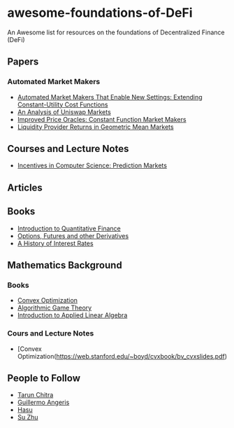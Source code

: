 # awesome-foundations-of-DeFi
An Awesome list for resources on the foundations of Decentralized Finance (DeFi)

## Papers

### Automated Market Makers

- [Automated Market Makers That Enable New Settings: Extending Constant-Utility Cost Functions](https://www.cs.cmu.edu/~sandholm/automatedMarketMakersThatEnableNewSettings.AMMA-11.pdf)
- [An Analysis of Uniswap Markets](https://arxiv.org/pdf/1911.03380.pdf)
- [Improved Price Oracles: Constant Function Market Makers](https://arxiv.org/pdf/2003.10001.pdf)
- [Liquidity Provider Returns in Geometric Mean Markets](https://arxiv.org/pdf/2003.10001.pdf)

## Courses and Lecture Notes
- [Incentives in Computer Science: Prediction Markets](http://timroughgarden.org/f16/l/l18.pdf)

## Articles

## Books

- [Introduction to Quantitative Finance](https://www.oupcanada.com/catalog/9780199666584.html)
- [Options, Futures and other Derivatives](https://www.pearson.com/us/higher-education/product/Hull-Options-Futures-and-Other-Derivatives-9th-Edition/9780133456318.html)
- [A History of Interest Rates](https://www.wiley.com/en-ca/A+History+of+Interest+Rates,+4th+Edition-p-9780471732839)


## Mathematics Background

### Books

- [Convex Optimization](https://web.stanford.edu/~boyd/cvxbook/bv_cvxbook.pdf)
- [Algorithmic Game Theory](https://www.cs.cmu.edu/~sandholm/cs15-892F13/algorithmic-game-theory.pdf)
- [Introduction to Applied Linear Algebra](http://vmls-book.stanford.edu/vmls.pdf)


### Cours and Lecture Notes
- [Convex Optimization(https://web.stanford.edu/~boyd/cvxbook/bv_cvxslides.pdf)

## People to Follow
- [Tarun Chitra](https://twitter.com/tarunchitra)
- [Guillermo Angeris](https://twitter.com/GuilleAngeris)
- [Hasu](https://twitter.com/hasufl)
- [Su Zhu](https://twitter.com/zhusu)
